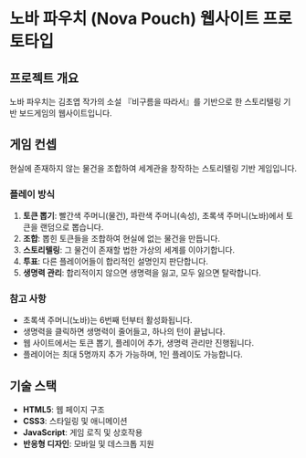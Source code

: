# 노바 파우치 (Nova Pouch) 웹사이트 프로토타입

## 프로젝트 개요

노바 파우치는 김초엽 작가의 소설 『비구름을 따라서』를 기반으로 한 스토리텔링 기반 보드게임의 웹사이트입니다. 

## 게임 컨셉

현실에 존재하지 않는 물건을 조합하여 세계관을 창작하는 스토리텔링 기반 게임입니다.

### 플레이 방식

1. **토큰 뽑기**: 빨간색 주머니(물건), 파란색 주머니(속성), 초록색 주머니(노바)에서 토큰을 랜덤으로 뽑습니다.
2. **조합**: 뽑힌 토큰들을 조합하여 현실에 없는 물건을 만듭니다.
3. **스토리텔링**: 그 물건이 존재할 법한 가상의 세계를 이야기합니다.
4. **투표**: 다른 플레이어들이 합리적인 설명인지 판단합니다.
5. **생명력 관리**: 합리적이지 않으면 생명력을 잃고, 모두 잃으면 탈락합니다.

### 참고 사항

- 초록색 주머니(노바)는 6번째 턴부터 활성화됩니다.
- 생명력을 클릭하면 생명력이 줄어들고, 하나의 턴이 끝납니다. 
- 웹 사이트에서는 토큰 뽑기, 플레이어 추가, 생명력 관리만 진행됩니다. 
- 플레이어는 최대 5명까지 추가 가능하며, 1인 플레이도 가능합니다. 

## 기술 스택

- **HTML5**: 웹 페이지 구조
- **CSS3**: 스타일링 및 애니메이션
- **JavaScript**: 게임 로직 및 상호작용
- **반응형 디자인**: 모바일 및 데스크톱 지원